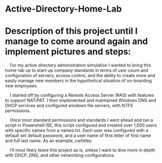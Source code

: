 # Active-Directory-Home-Lab

<h1>Description of this project until I manage to come around again and implement pictures and steps:</h1>


&nbsp;&nbsp;&nbsp;&nbsp;For my active directory administration simulation I wanted to bring this home-lab up to start-up company standards in terms of user count and configuration of servers, access control, and the ability to create more and easily manage new members in the hypothetical situation of on-boarding new employees.

&nbsp;&nbsp;&nbsp;&nbsp;I started off by configuring a Remote Access Server (RAS) with features to support NAT/PAT. I then
implemented and maintained Windows DNS and DHCP services and configured windows file servers, with NTFS permissions.

&nbsp;&nbsp;&nbsp;&nbsp;Once most standard permissions and standards I went ahead and ran a script in Powershell ISE, this
script configured and created over 1,000 users with specific names from a names.txt. Each user was configured with a default
set default password, and a user name of first letter of first name and full last name. As an example; cwhitley.

&nbsp;&nbsp;&nbsp;&nbsp;I’ll most likely leave this project as is, unless I want to dive more in depth with DHCP, DNS, and
other networking configurations. 
